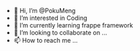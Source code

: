 - 👋 Hi, I’m @PokuMeng
- 👀 I’m interested in Coding
- 🌱 I’m currently learning frappe framework
- 💞️ I’m looking to collaborate on ...
- 📫 How to reach me ...

<!---
PokuMeng/PokuMeng is a ✨ special ✨ repository because its `README.md` (this file) appears on your GitHub profile.
You can click the Preview link to take a look at your changes.
--->
